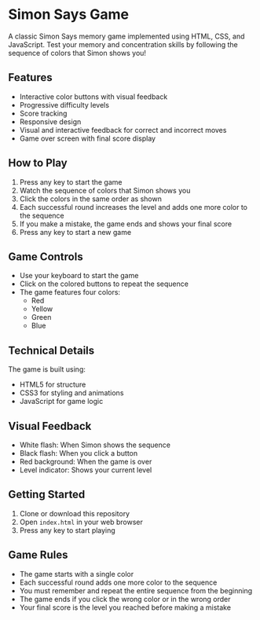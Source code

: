 # Simon Says Game

A classic Simon Says memory game implemented using HTML, CSS, and JavaScript. Test your memory and concentration skills by following the sequence of colors that Simon shows you!

## Features

- Interactive color buttons with visual feedback
- Progressive difficulty levels
- Score tracking
- Responsive design
- Visual and interactive feedback for correct and incorrect moves
- Game over screen with final score display

## How to Play

1. Press any key to start the game
2. Watch the sequence of colors that Simon shows you
3. Click the colors in the same order as shown
4. Each successful round increases the level and adds one more color to the sequence
5. If you make a mistake, the game ends and shows your final score
6. Press any key to start a new game

## Game Controls

- Use your keyboard to start the game
- Click on the colored buttons to repeat the sequence
- The game features four colors:
  - Red
  - Yellow
  - Green
  - Blue

## Technical Details

The game is built using:
- HTML5 for structure
- CSS3 for styling and animations
- JavaScript for game logic

## Visual Feedback

- White flash: When Simon shows the sequence
- Black flash: When you click a button
- Red background: When the game is over
- Level indicator: Shows your current level

## Getting Started

1. Clone or download this repository
2. Open `index.html` in your web browser
3. Press any key to start playing

## Game Rules

- The game starts with a single color
- Each successful round adds one more color to the sequence
- You must remember and repeat the entire sequence from the beginning
- The game ends if you click the wrong color or in the wrong order
- Your final score is the level you reached before making a mistake
